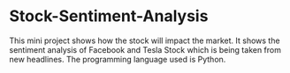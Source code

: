 # Stock-Sentiment-Analysis
This mini project shows how the stock will impact the market. It shows the sentiment analysis of Facebook and Tesla Stock which is being taken from new headlines. The programming language used is Python.
